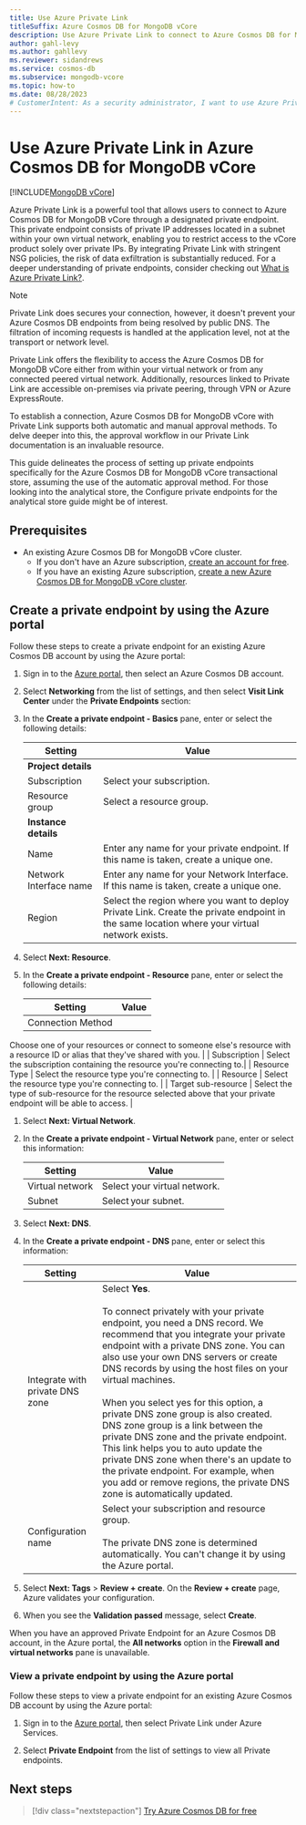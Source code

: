 ```yaml
---
title: Use Azure Private Link
titleSuffix: Azure Cosmos DB for MongoDB vCore
description: Use Azure Private Link to connect to Azure Cosmos DB for MongoDB vCore over a private endpoint in a virtual network.
author: gahl-levy
ms.author: gahllevy
ms.reviewer: sidandrews
ms.service: cosmos-db
ms.subservice: mongodb-vcore
ms.topic: how-to
ms.date: 08/28/2023
# CustomerIntent: As a security administrator, I want to use Azure Private Link so that I can ensure that database connections occur over privately-managed virtual network endpoints.
---
```


# Use Azure Private Link in Azure Cosmos DB for MongoDB vCore

[!INCLUDE[MongoDB vCore](../../includes/appliesto-mongodb-vcore.md)]

Azure Private Link is a powerful tool that allows users to connect to Azure Cosmos DB for MongoDB vCore through a designated private endpoint. This private endpoint consists of private IP addresses located in a subnet within your own virtual network, enabling you to restrict access to the vCore product solely over private IPs. By integrating Private Link with stringent NSG policies, the risk of data exfiltration is substantially reduced. For a deeper understanding of private endpoints, consider checking out [What is Azure Private Link?](../../../private-link/private-endpoint-overview.md).

> [!NOTE]
> Private Link does secures your connection, however, it doesn't prevent your Azure Cosmos DB endpoints from being resolved by public DNS. The filtration of incoming requests is handled at the application level, not at the transport or network level.

Private Link offers the flexibility to access the Azure Cosmos DB for MongoDB vCore either from within your virtual network or from any connected peered virtual network. Additionally, resources linked to Private Link are accessible on-premises via private peering, through VPN or Azure ExpressRoute.

To establish a connection, Azure Cosmos DB for MongoDB vCore with Private Link supports both automatic and manual approval methods. To delve deeper into this, the approval workflow in our Private Link documentation is an invaluable resource.

This guide delineates the process of setting up private endpoints specifically for the Azure Cosmos DB for MongoDB vCore transactional store, assuming the use of the automatic approval method. For those looking into the analytical store, the Configure private endpoints for the analytical store guide might be of interest.

## Prerequisites

- An existing Azure Cosmos DB for MongoDB vCore cluster.
  - If you don't have an Azure subscription, [create an account for free](https://azure.microsoft.com/free).
  - If you have an existing Azure subscription, [create a new Azure Cosmos DB for MongoDB vCore cluster](quickstart-portal.md).
<!-- - {TODO: Optionally, more prerequisites} -->

## Create a private endpoint by using the Azure portal

Follow these steps to create a private endpoint for an existing Azure Cosmos DB account by using the Azure portal:

1. Sign in to the [Azure portal](https://portal.azure.com), then select an Azure Cosmos DB account.

1. Select **Networking** from the list of settings, and then select **Visit Link Center** under the **Private Endpoints** section:

1. In the **Create a private endpoint - Basics** pane, enter or select the following details:

    | Setting | Value |
    | ------- | ----- |
    | **Project details** | |
    | Subscription | Select your subscription. |
    | Resource group | Select a resource group.|
    | **Instance details** |  |
    | Name | Enter any name for your private endpoint. If this name is taken, create a unique one. |
    | Network Interface name | Enter any name for your Network Interface. If this name is taken, create a unique one. |
    | Region | Select the region where you want to deploy Private Link. Create the private endpoint in the same location where your virtual network exists.|

1. Select **Next: Resource**.

1. In the **Create a private endpoint - Resource** pane, enter or select the following details:

    | Setting | Value |
    | ------- | ----- |
    | Connection Method | 
Choose one of your resources or connect to someone else's resource with a resource ID or alias that they've shared with you. |
    | Subscription | Select the subscription containing the resource you're connecting to.|
    | Resource Type | Select the resource type you're connecting to. |
    | Resource | Select the resource type you're connecting to. |
    | Target sub-resource |
Select the type of sub-resource for the resource selected above that your private endpoint will be able to access. | 

1. Select **Next: Virtual Network**.

1. In the **Create a private endpoint - Virtual Network** pane, enter or select this information:

    | Setting | Value |
    | ------- | ----- |
    | Virtual network| Select your virtual network. |
    | Subnet | Select your subnet. |

1. Select **Next: DNS**.

1. In the **Create a private endpoint - DNS** pane, enter or select this information:

    | Setting | Value |
    | ------- | ----- |
    |Integrate with private DNS zone |Select **Yes**. <br><br> To connect privately with your private endpoint, you need a DNS record. We recommend that you integrate your private endpoint with a private DNS zone. You can also use your own DNS servers or create DNS records by using the host files on your virtual machines. <br><br> When you select yes for this option, a private DNS zone group is also created. DNS zone group is a link between the private DNS zone and the private endpoint. This link helps you to auto update the private DNS zone when there's an update to the private endpoint. For example, when you add or remove regions, the private DNS zone is automatically updated. |
    |Configuration name |Select your subscription and resource group. <br><br> The private DNS zone is determined automatically. You can't change it by using the Azure portal.|

1. Select **Next: Tags** > **Review + create**. On the **Review + create** page, Azure validates your configuration.

1. When you see the **Validation passed** message, select **Create**.

When you have an approved Private Endpoint for an Azure Cosmos DB account, in the Azure portal, the **All networks** option in the **Firewall and virtual networks** pane is unavailable.

### View a private endpoint by using the Azure portal
 Follow these steps to view a private endpoint for an existing Azure Cosmos DB account by using the Azure portal:
1. Sign in to the [Azure portal](https://portal.azure.com), then select Private Link under Azure Services.

1. Select **Private Endpoint** from the list of settings to view all Private endpoints. 

## Next steps

> [!div class="nextstepaction"]
> [Try Azure Cosmos DB for free](../try-free.md)